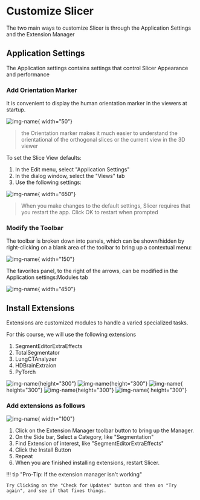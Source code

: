 # Customize Slicer

The two main ways to customize Slicer is through the Application Settings and the Extension Manager

## Application Settings

The Application settings contains settings that control Slicer Appearance and performance

### Add Orientation Marker

It is convenient to display the human orientation marker in the viewers at startup.

![img-name](images/human_orientation_marker.png){ width="50"}

>the Orientation marker makes it much easier to understand the orientational of the orthogonal slices or the current view in the 3D viewer

To set the Slice View defaults:

1. In the Edit menu, select "Application Settings"
2. In the dialog window, select the "Views" tab
3. Use the following settings:

![img-name](images/settings-views.png){ width="650"}

>When you make changes to the default settings, Slicer requires that you restart the app. Click OK to restart when prompted

### Modify the Toolbar

The toolbar is broken down into panels, which can be shown/hidden by right-clicking on a blank area of the toolbar to bring up a contextual menu:

![img-name](images/toolbar-display-menu.png){ width="150"}

The favorites panel, to the right of the arrows, can be modified in the Application settings:Modules tab

![img-name](images/settings-modules.png){ width="450"}

## Install Extensions

Extensions are customized modules to handle a varied specialized tasks.

For this course, we will use the following extensions

1. SegmentEditorExtraEffects
2. TotalSegmentator
3. LungCTAnalyzer
4. HDBrainExtraion
5. PyTorch

![img-name](images/extension-segEditExtraFX.png){height="300"} ![img-name](images/extension-LungCTAnalyzer.png){height="300"} ![img-name](images/extension-TotalSegmentator.png){ height="300"} ![img-name](images/extension-HDBrainExtraction.png){height="300"} ![img-name](images/extension-PyTorch.png){ height="300"}

### Add extensions as follows

![img-name](images/button-extension-manager.png){ width="100"}

1. Click on the Extension Manager toolbar button to bring up the Manager.
2. On the Side bar, Select a Category, like "Segmentation"
3. Find Extension of interest, like "SegmentEditorExtraEffects"
4. Click the Install Button
5. Repeat
6. When you are finished installing extensions, restart Slicer.

!!! tip "Pro-Tip: If the extension manager isn't working"

    Try Clicking on the "Check for Updates" button and then on "Try again", and see if that fixes things.
